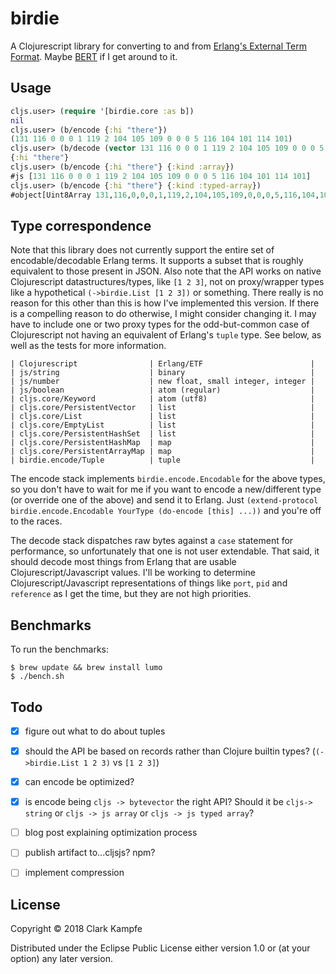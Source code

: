 # birdie

A Clojurescript library for converting to and from [Erlang's External Term Format](http://erlang.org/doc/apps/erts/erl_ext_dist.html).
Maybe [BERT](http://bert-rpc.org/) if I get around to it.

## Usage

```clj
cljs.user> (require '[birdie.core :as b])
nil
cljs.user> (b/encode {:hi "there"})
(131 116 0 0 0 1 119 2 104 105 109 0 0 0 5 116 104 101 114 101)
cljs.user> (b/decode (vector 131 116 0 0 0 1 119 2 104 105 109 0 0 0 5 116 104 101 114 101))
{:hi "there"}
cljs.user> (b/encode {:hi "there"} {:kind :array})
#js [131 116 0 0 0 1 119 2 104 105 109 0 0 0 5 116 104 101 114 101]
cljs.user> (b/encode {:hi "there"} {:kind :typed-array})
#object[Uint8Array 131,116,0,0,0,1,119,2,104,105,109,0,0,0,5,116,104,101,114,101]
```


## Type correspondence

Note that this library does not currently support the entire set of encodable/decodable Erlang terms.
It supports a subset that is roughly equivalent to those present in JSON.
Also note that the API works on native Clojurescript datastructures/types, like `[1 2 3]`,
not on proxy/wrapper types like a hypothetical `(->birdie.List [1 2 3])` or something.
There really is no reason for this other than this is how I've implemented this version.
If there is a compelling reason to do otherwise, I might consider changing it. I may have to include
one or two proxy types for the odd-but-common case of Clojurescript not having an equivalent of
Erlang's `tuple` type. See below, as well as the tests for more information.

```
| Clojurescript                | Erlang/ETF                        |
| js/string                    | binary                            |
| js/number                    | new float, small integer, integer |
| js/boolean                   | atom (regular)                    |
| cljs.core/Keyword            | atom (utf8)                       |
| cljs.core/PersistentVector   | list                              |
| cljs.core/List               | list                              |
| cljs.core/EmptyList          | list                              |
| cljs.core/PersistentHashSet  | list                              |
| cljs.core/PersistentHashMap  | map                               |
| cljs.core/PersistentArrayMap | map                               |
| birdie.encode/Tuple          | tuple                             |
```

The encode stack implements `birdie.encode.Encodable` for the above types, so you don't have
to wait for me if you want to encode a new/different type (or override one of the above) and send it to Erlang.
Just `(extend-protocol birdie.encode.Encodable YourType (do-encode [this] ...))` and you're off to the races.

The decode stack dispatches raw bytes against a `case` statement for performance, so unfortunately
that one is not user extendable. That said, it should decode most things from Erlang that are
usable Clojurescript/Javascript values. I'll be working to determine Clojurescript/Javascript
representations of things like `port`, `pid` and `reference` as I get the time, but they are
not high priorities.

## Benchmarks

To run the benchmarks:

```
$ brew update && brew install lumo
$ ./bench.sh
```

## Todo

- [x] figure out what to do about tuples
- [x] should the API be based on records rather than Clojure builtin types? (`(->birdie.List 1 2 3)` vs `[1 2 3]`)
- [x] can encode be optimized?
- [x] is encode being `cljs -> bytevector` the right API? Should it be `cljs-> string` or `cljs -> js array` or `cljs -> js typed array`?
- [ ] blog post explaining optimization process
- [ ] publish artifact to...cljsjs? npm?
- [ ] implement compression


## License

Copyright © 2018 Clark Kampfe

Distributed under the Eclipse Public License either version 1.0 or (at
your option) any later version.
